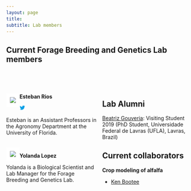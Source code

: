 ```yaml
---
layout: page
title:  
subtitle: Lab members
---
```


<style>

  .col2 {

    columns: 2 200px;         /* number of columns and width in pixels*/

    -webkit-column: 2 200px; /* chrome, safari */

    -moz-columns: 2 200px;    /* firefox */

  }

  .col3 {

    columns: 3 100px;

    -webkit-columns: 3 100px;

    -moz-columns: 3 100px;

  }

</style>



## Current Forage Breeding and Genetics Lab members

<!-- break -->

<p><br> <!-- break --></p>

<div class="col2">

<!-- break -->

<br>

<!-- break -->


<div style="float: left">  

<img src="members/esteban.jpeg" style="border:10px solid white" width="100px;"></a>

</div> 

**Esteban Rios** 

<a href="https://twitter.com/https://twitter.com/ForageBreeding"><img src="img/Twitter_logo_blue.png" style="width: 15px;"></a>

Esteban is an Assistant Professors in the Agronomy Department at the University of Florida.

<!-- break -->

<br>

<!-- break -->



<div style="float: left">
<img src="members/yolanda.jpeg" style="border:10px solid white" width="100px"></a>
</div>

**Yolanda Lopez** 

Yolanda is a Biological Scientist and Lab Manager for the Forage Breeding and Genetics Lab.

<!-- break -->
<br>
<!-- break -->

## Lab Alumni

[Beatriz Gouveria](https://www.researchgate.net/profile/Beatriz_Gouveia3): Visiting Student 2019 (PhD Student, Universidade Federal de Lavras (UFLA), Lavras, Brazil)


## Current collaborators

**Crop modeling of alfalfa**

* [Ken Bootee](http://ufrfprofessors.feed.research.ufl.edu/ufrf_professors/boote-kenneth-j/)
